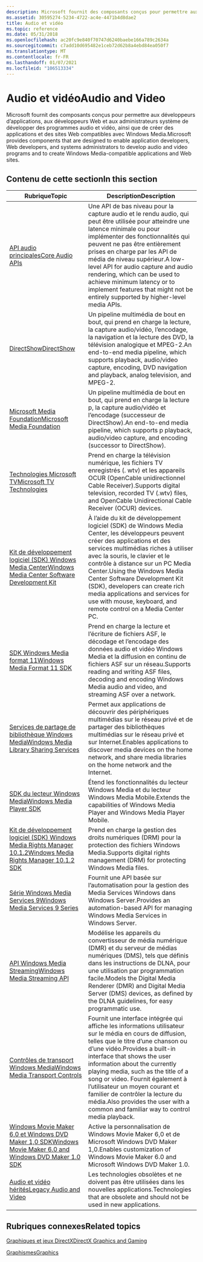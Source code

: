 ```yaml
---
description: Microsoft fournit des composants conçus pour permettre aux développeurs d’applications, aux développeurs Web et aux administrateurs système de développer des programmes audio et vidéo, ainsi que de créer des applications et des sites Web compatibles avec Windows Media.
ms.assetid: 30595274-5234-4722-ac4e-4471b4d8dae2
title: Audio et vidéo
ms.topic: reference
ms.date: 05/31/2018
ms.openlocfilehash: ac20fc9e840f70747d6240baebe166a789c2634a
ms.sourcegitcommit: c7add10d695482e1ceb72d62b8a4ebd84ea050f7
ms.translationtype: MT
ms.contentlocale: fr-FR
ms.lasthandoff: 01/07/2021
ms.locfileid: "106513334"
---
```

# <a name="audio-and-video"></a><span data-ttu-id="50245-103">Audio et vidéo</span><span class="sxs-lookup"><span data-stu-id="50245-103">Audio and Video</span></span>

<span data-ttu-id="50245-104">Microsoft fournit des composants conçus pour permettre aux développeurs d’applications, aux développeurs Web et aux administrateurs système de développer des programmes audio et vidéo, ainsi que de créer des applications et des sites Web compatibles avec Windows Media.</span><span class="sxs-lookup"><span data-stu-id="50245-104">Microsoft provides components that are designed to enable application developers, Web developers, and systems administrators to develop audio and video programs and to create Windows Media-compatible applications and Web sites.</span></span>

## <a name="in-this-section"></a><span data-ttu-id="50245-105">Contenu de cette section</span><span class="sxs-lookup"><span data-stu-id="50245-105">In this section</span></span>



| <span data-ttu-id="50245-106">Rubrique</span><span class="sxs-lookup"><span data-stu-id="50245-106">Topic</span></span>                                                                                                              | <span data-ttu-id="50245-107">Description</span><span class="sxs-lookup"><span data-stu-id="50245-107">Description</span></span>                                                                                                                                                                                                                        |
|--------------------------------------------------------------------------------------------------------------------|------------------------------------------------------------------------------------------------------------------------------------------------------------------------------------------------------------------------------------|
| [<span data-ttu-id="50245-108">API audio principales</span><span class="sxs-lookup"><span data-stu-id="50245-108">Core Audio APIs</span></span>](./coreaudio/core-audio-apis-in-windows-vista.md)<br/>                                           | <span data-ttu-id="50245-109">Une API de bas niveau pour la capture audio et le rendu audio, qui peut être utilisée pour atteindre une latence minimale ou pour implémenter des fonctionnalités qui peuvent ne pas être entièrement prises en charge par les API de média de niveau supérieur.</span><span class="sxs-lookup"><span data-stu-id="50245-109">A low-level API for audio capture and audio rendering, which can be used to achieve minimum latency or to implement features that might not be entirely supported by higher-level media APIs.</span></span><br/>                           |
| [<span data-ttu-id="50245-110">DirectShow</span><span class="sxs-lookup"><span data-stu-id="50245-110">DirectShow</span></span>](./directshow/directshow.md)<br/>                                                                          | <span data-ttu-id="50245-111">Un pipeline multimédia de bout en bout, qui prend en charge la lecture, la capture audio/vidéo, l’encodage, la navigation et la lecture des DVD, la télévision analogique et MPEG-2.</span><span class="sxs-lookup"><span data-stu-id="50245-111">An end-to-end media pipeline, which supports playback, audio/video capture, encoding, DVD navigation and playback, analog television, and MPEG-2.</span></span><br/>                                                                       |
| [<span data-ttu-id="50245-112">Microsoft Media Foundation</span><span class="sxs-lookup"><span data-stu-id="50245-112">Microsoft Media Foundation</span></span>](./medfound/microsoft-media-foundation-sdk.md)<br/>                                         | <span data-ttu-id="50245-113">Un pipeline multimédia de bout en bout, qui prend en charge la lecture p, la capture audio/vidéo et l’encodage (successeur de DirectShow).</span><span class="sxs-lookup"><span data-stu-id="50245-113">An end-to-end media pipeline, which supports p playback, audio/video capture, and encoding (successor to DirectShow).</span></span><br/>                                                                                                   |
| [<span data-ttu-id="50245-114">Technologies Microsoft TV</span><span class="sxs-lookup"><span data-stu-id="50245-114">Microsoft TV Technologies</span></span>](/previous-versions/windows/desktop/mstv/microsoft-tv-technologies-portal)<br/>                                      | <span data-ttu-id="50245-115">Prend en charge la télévision numérique, les fichiers TV enregistrés (. wtv) et les appareils OCUR (OpenCable unidirectionnel Cable Receiver).</span><span class="sxs-lookup"><span data-stu-id="50245-115">Supports digital television, recorded TV (.wtv) files, and OpenCable Unidirectional Cable Receiver (OCUR) devices.</span></span><br/>                                                                                                      |
| <span data-ttu-id="50245-116">[Kit de développement logiciel (SDK) Windows Media Center](/previous-versions/aa286546(v=msdn.10))</span><span class="sxs-lookup"><span data-stu-id="50245-116">[Windows Media Center Software Development Kit](/previous-versions/aa286546(v=msdn.10))</span></span><br/>                                          | <span data-ttu-id="50245-117">À l’aide du kit de développement logiciel (SDK) de Windows Media Center, les développeurs peuvent créer des applications et des services multimédias riches à utiliser avec la souris, le clavier et le contrôle à distance sur un PC Media Center.</span><span class="sxs-lookup"><span data-stu-id="50245-117">Using the Windows Media Center Software Development Kit (SDK), developers can create rich media applications and services for use with mouse, keyboard, and remote control on a Media Center PC.</span></span><br/>                        |
| [<span data-ttu-id="50245-118">SDK Windows Media format 11</span><span class="sxs-lookup"><span data-stu-id="50245-118">Windows Media Format 11 SDK</span></span>](./wmformat/windows-media-format-11-sdk.md)<br/>                                     | <span data-ttu-id="50245-119">Prend en charge la lecture et l’écriture de fichiers ASF, le décodage et l’encodage des données audio et vidéo Windows Media et la diffusion en continu de fichiers ASF sur un réseau.</span><span class="sxs-lookup"><span data-stu-id="50245-119">Supports reading and writing ASF files, decoding and encoding Windows Media audio and video, and streaming ASF over a network.</span></span><br/>                                                                                          |
| [<span data-ttu-id="50245-120">Services de partage de bibliothèque Windows Media</span><span class="sxs-lookup"><span data-stu-id="50245-120">Windows Media Library Sharing Services</span></span>](/previous-versions/windows/desktop/wmlss/windowsmedialibrarysharingservicesportal)<br/>                | <span data-ttu-id="50245-121">Permet aux applications de découvrir des périphériques multimédias sur le réseau privé et de partager des bibliothèques multimédias sur le réseau privé et sur Internet.</span><span class="sxs-lookup"><span data-stu-id="50245-121">Enables applications to discover media devices on the home network, and share media libraries on the home network and the Internet.</span></span><br/>                                                                                     |
| [<span data-ttu-id="50245-122">SDK du lecteur Windows Media</span><span class="sxs-lookup"><span data-stu-id="50245-122">Windows Media Player SDK</span></span>](./wmp/windows-media-player-sdk.md)<br/>                                                | <span data-ttu-id="50245-123">Étend les fonctionnalités du lecteur Windows Media et du lecteur Windows Media Mobile.</span><span class="sxs-lookup"><span data-stu-id="50245-123">Extends the capabilities of Windows Media Player and Windows Media Player Mobile.</span></span><br/>                                                                                                                                       |
| <span data-ttu-id="50245-124">[Kit de développement logiciel (SDK) Windows Media Rights Manager 10.1.2](/previous-versions//bb649422(v=vs.85))</span><span class="sxs-lookup"><span data-stu-id="50245-124">[Windows Media Rights Manager 10.1.2 SDK](/previous-versions//bb649422(v=vs.85))</span></span><br/> | <span data-ttu-id="50245-125">Prend en charge la gestion des droits numériques (DRM) pour la protection des fichiers Windows Media.</span><span class="sxs-lookup"><span data-stu-id="50245-125">Supports digital rights management (DRM) for protecting Windows Media files.</span></span><br/>                                                                                                                                            |
| <span data-ttu-id="50245-126">[Série Windows Media Services 9](/previous-versions/windows/desktop/dd873819(v=vs.85))</span><span class="sxs-lookup"><span data-stu-id="50245-126">[Windows Media Services 9 Series](/previous-versions/windows/desktop/dd873819(v=vs.85))</span></span><br/>                                 | <span data-ttu-id="50245-127">Fournit une API basée sur l’automatisation pour la gestion des Media Services Windows dans Windows Server.</span><span class="sxs-lookup"><span data-stu-id="50245-127">Provides an automation-based API for managing Windows Media Services in Windows Server.</span></span><br/>                                                                                                                                 |
| [<span data-ttu-id="50245-128">API Windows Media Streaming</span><span class="sxs-lookup"><span data-stu-id="50245-128">Windows Media Streaming API</span></span>](./mediastreaming/media-streaming-api-portal.md)<br/>                                | <span data-ttu-id="50245-129">Modélise les appareils du convertisseur de média numérique (DMR) et du serveur de médias numériques (DMS), tels que définis dans les instructions de DLNA, pour une utilisation par programmation facile.</span><span class="sxs-lookup"><span data-stu-id="50245-129">Models the Digital Media Renderer (DMR) and Digital Media Server (DMS) devices, as defined by the DLNA guidelines, for easy programmatic use.</span></span><br/>                                                                           |
| [<span data-ttu-id="50245-130">Contrôles de transport Windows Media</span><span class="sxs-lookup"><span data-stu-id="50245-130">Windows Media Transport Controls</span></span>](/previous-versions/windows/desktop/mediatransport/media-transport-controls-portal)<br/>                      | <span data-ttu-id="50245-131">Fournit une interface intégrée qui affiche les informations utilisateur sur le média en cours de diffusion, telles que le titre d’une chanson ou d’une vidéo.</span><span class="sxs-lookup"><span data-stu-id="50245-131">Provides a built-in interface that shows the user information about the currently playing media, such as the title of a song or video.</span></span> <span data-ttu-id="50245-132">Fournit également à l’utilisateur un moyen courant et familier de contrôler la lecture du média.</span><span class="sxs-lookup"><span data-stu-id="50245-132">Also provides the user with a common and familiar way to control media playback.</span></span><br/> |
| [<span data-ttu-id="50245-133">Windows Movie Maker 6,0 et Windows DVD Maker 1,0 SDK</span><span class="sxs-lookup"><span data-stu-id="50245-133">Windows Movie Maker 6.0 and Windows DVD Maker 1.0 SDK</span></span>](/previous-versions/windows/desktop/wmmdvdm/windows-movie-maker-6-0-and-windows-dvd-maker-1-0-sdk)<br/>     | <span data-ttu-id="50245-134">Active la personnalisation de Windows Movie Maker 6,0 et de Microsoft Windows DVD Maker 1,0.</span><span class="sxs-lookup"><span data-stu-id="50245-134">Enables customization of Windows Movie Maker 6.0 and Microsoft Windows DVD Maker 1.0.</span></span><br/>                                                                                                                                   |
| [<span data-ttu-id="50245-135">Audio et vidéo hérités</span><span class="sxs-lookup"><span data-stu-id="50245-135">Legacy Audio and Video</span></span>](/windows-hardware/drivers/audio/legacy-audio-interfaces)<br/>                                                    | <span data-ttu-id="50245-136">Les technologies obsolètes et ne doivent pas être utilisées dans les nouvelles applications.</span><span class="sxs-lookup"><span data-stu-id="50245-136">Technologies that are obsolete and should not be used in new applications.</span></span><br/>                                                                                                                                              |



 

## <a name="related-topics"></a><span data-ttu-id="50245-137">Rubriques connexes</span><span class="sxs-lookup"><span data-stu-id="50245-137">Related topics</span></span>

<dl> <dt>

[<span data-ttu-id="50245-138">Graphiques et jeux DirectX</span><span class="sxs-lookup"><span data-stu-id="50245-138">DirectX Graphics and Gaming</span></span>](./directx.md)
</dt> <dt>

[<span data-ttu-id="50245-139">Graphismes</span><span class="sxs-lookup"><span data-stu-id="50245-139">Graphics</span></span>](./graphics-and-multimedia.md)
</dt> </dl>

 

